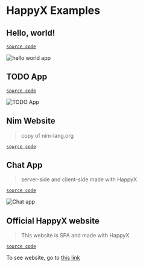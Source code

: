# HappyX Examples

## Hello, world!

[`source code`](https://github.com/HapticX/happyx/tree/master/examples/hello_world)

![hello world app](https://github.com/HapticX/happyx/assets/49402667/bf1d0cf7-103a-465b-b2a4-ca53b6168ced)

## TODO App

[`source code`](https://github.com/HapticX/happyx/tree/master/examples/todo)

![TODO App](https://github.com/HapticX/happyx/blob/master/examples/todo/todo_app.gif)

## Nim Website

> copy of nim-lang.org

[`source code`](https://github.com/HapticX/happyx/tree/master/examples/nimlang)

## Chat App

> server-side and client-side made with HappyX

[`source code`](https://github.com/HapticX/happyx/tree/master/examples/chat_app)

![Chat app](https://github.com/HapticX/happyx/blob/master/examples/chat_app/chat_app.gif)

## Official HappyX website

> This website is SPA and made with HappyX

[`source code`](https://github.com/HapticX/happyx/tree/master/examples/website)

To see website, go to [this link](https://hapticx.github.com/happyx/)
